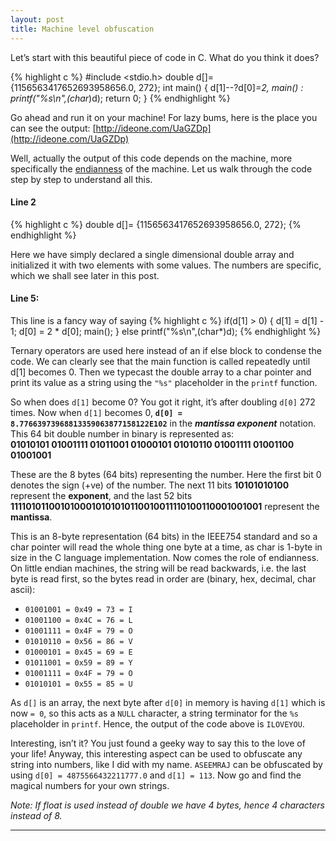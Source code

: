 ```yaml
---
layout: post
title: Machine level obfuscation
---
```


Let’s start with this beautiful piece of code in C. What do you think it does?

{% highlight c %}
#include <stdio.h>
double d[]= {1156563417652693958656.0, 272};
int main()
{
    d[1]--?d[0]*=2, main() : printf("%s\n",(char*)d);
    return 0;
}
{% endhighlight %}

Go ahead and run it on your machine! For lazy bums, here is the place you can see the output: [http://ideone.com/UaGZDp](http://ideone.com/UaGZDp)

Well, actually the output of this code depends on the machine, more specifically the [endianness](http://en.wikipedia.org/wiki/Endianness) of the machine. Let us walk through the code step by step to understand all this.

#### Line 2
{% highlight c %}
double d[]= {1156563417652693958656.0, 272};
{% endhighlight %}

Here we have simply declared a single dimensional double array and initialized it with two elements with some values. The numbers are specific, which we shall see later in this post.

#### Line 5:
This line is a fancy way of saying
{% highlight c %}
if(d[1] > 0)
{
    d[1] = d[1] - 1;
    d[0] = 2 * d[0];
    main();
}
else
    printf("%s\n",(char*)d);
{% endhighlight %}

Ternary operators are used here instead of an if else block to condense the code. We can clearly see that the main function is called repeatedly until d[1] becomes 0. Then we typecast the double array to a char pointer and print its value as a string using the `"%s"` placeholder in the `printf` function.

So when does `d[1]` become 0? You got it right, it’s after doubling `d[0]` 272 times. Now when `d[1]` becomes 0, **`d[0] = 8.77663973968813359063877158122E102`** in the *__mantissa exponent__* notation. This 64 bit double number in binary is represented as:  
**01010101 01001111 01011001 01000101 01010110 01001111 01001100 01001001**

These are the 8 bytes (64 bits) representing the number. Here the first bit 0 denotes the sign (+ve) of the number. The next 11 bits **10101010100** represent the **exponent**, and the last 52 bits **1111010110010100010101010110010011110100110001001001** represent the **mantissa**.

This is an 8-byte representation (64 bits) in the IEEE754 standard and so a char pointer will read the whole thing one byte at a time, as char is 1-byte in size in the C language implementation. Now comes the role of endianness. On little endian machines, the string will be read backwards, i.e. the last byte is read first, so the bytes read in order are (binary, hex, decimal, char ascii):

- `01001001 = 0x49 = 73 = I`  
- `01001100 = 0x4C = 76 = L`  
- `01001111 = 0x4F = 79 = O`  
- `01010110 = 0x56 = 86 = V`  
- `01000101 = 0x45 = 69 = E`  
- `01011001 = 0x59 = 89 = Y`  
- `01001111 = 0x4F = 79 = O`  
- `01010101 = 0x55 = 85 = U`

As `d[]` is an array, the next byte after `d[0]` in memory is having `d[1]` which is now `= 0`, so this acts as a `NULL` character, a string terminator for the `%s` placeholder in `printf`. Hence, the output of the code above is `ILOVEYOU`.

Interesting, isn’t it? You just found a geeky way to say this to the love of your life! Anyway, this interesting aspect can be used to obfuscate any string into numbers, like I did with my name. `ASEEMRAJ` can be obfuscated by using `d[0] = 4875566432211777.0` and `d[1] = 113`. Now go and find the magical numbers for your own strings.

*Note: If float is used instead of double we have 4 bytes, hence 4 characters instead of 8.*

---